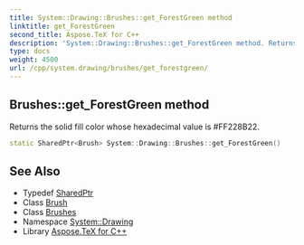 ```yaml
---
title: System::Drawing::Brushes::get_ForestGreen method
linktitle: get_ForestGreen
second_title: Aspose.TeX for C++
description: 'System::Drawing::Brushes::get_ForestGreen method. Returns the solid fill color whose hexadecimal value is #FF228B22 in C++.'
type: docs
weight: 4500
url: /cpp/system.drawing/brushes/get_forestgreen/
---
```

## Brushes::get_ForestGreen method


Returns the solid fill color whose hexadecimal value is #FF228B22.

```cpp
static SharedPtr<Brush> System::Drawing::Brushes::get_ForestGreen()
```

## See Also

* Typedef [SharedPtr](../../../system/sharedptr/)
* Class [Brush](../../brush/)
* Class [Brushes](../)
* Namespace [System::Drawing](../../)
* Library [Aspose.TeX for C++](../../../)
